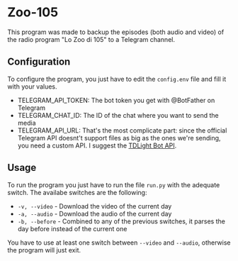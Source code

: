 # Zoo-105
This program was made to backup the episodes (both audio and video) of the radio program "Lo Zoo di 105" to a Telegram channel.

## Configuration
To configure the program, you just have to edit the `config.env` file and fill it with your values.
- TELEGRAM_API_TOKEN: The bot token you get with @BotFather on Telegram
- TELEGRAM_CHAT_ID: The ID of the chat where you want to send the media
- TELEGRAM_API_URL: That's the most complicate part: since the official Telegram API doesnt't support files as big as the ones we're sending, you need a custom API. I suggest the [TDLight Bot API](https://github.com/tdlight-team/tdlight-telegram-bot-api).

## Usage
To run the program you just have to run the file `run.py` with the adequate switch. The availabe switches are the following:
- `-v, --video` - Download the video of the current day
- `-a, --audio` - Download the audio of the current day
- `-b, --before` - Combined to any of the previous switches, it parses the day before instead of the current one

You have to use at least one switch between `--video` and `--audio`, otherwise the program will just exit.
